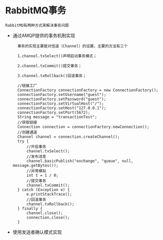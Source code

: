 # RabbitMQ事务
    RabbitMQ有两种方式来解决事务问题
- 通过AMQP提供的事务机制实现

        事务的实现主要是对信道（Channel）的设置，主要的方法有三个
        
        1.channel.txSelect()声明启动事务模式；
          
        2.channel.txCommit()提交事务；
          
        3.channel.txRollback()回滚事务；
    
    ```
      //链接工厂
      ConnectionFactory connectionFactory = new ConnectionFactory();
      connectionFactory.setUsername("guest");
      connectionFactory.setPassword("guest");
      connectionFactory.setVirtualHost("/");
      connectionFactory.setHost("127.0.0.1");
      connectionFactory.setPort(5672);
      String message = "transactionTest";
      //获取链接
      Connection connection = connectionFactory.newConnection();
      //创建通道
      Channel channel = connection.createChannel();
      try {
          //开启事务
          channel.txSelect();
          //发布消息
          channel.basicPublish("exchange", "queue", null, message.getBytes());
          //异常模拟
          int t = 1 / 0;
          //提交事务
          channel.txCommit();
      } catch (Exception e) {
          e.printStackTrace();
          //回滚事务
          channel.txRollback();
      } finally {
          channel.close();
          connection.close();
      }
    ```
- 使用发送者确认模式实现